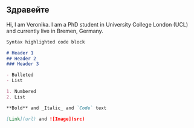 ## Здравейте

Hi, I am Veronika. I am a PhD student in University College London (UCL) and currently live in Bremen, Germany. 

```markdown
Syntax highlighted code block

# Header 1
## Header 2
### Header 3

- Bulleted
- List

1. Numbered
2. List

**Bold** and _Italic_ and `Code` text

[Link](url) and ![Image](src)
```
